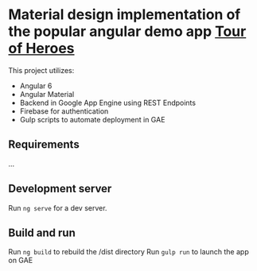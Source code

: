 
# Material design implementation of the popular angular demo app [Tour of Heroes](https://angular.io/tutorial)

This project utilizes:
- Angular 6
- Angular Material
- Backend in Google App Engine using REST Endpoints
- Firebase for authentication
- Gulp scripts to automate deployment in GAE

## Requirements
...

## Development server

Run `ng serve` for a dev server.

## Build and run

Run `ng build` to rebuild the /dist directory
Run `gulp run` to launch the app on GAE

